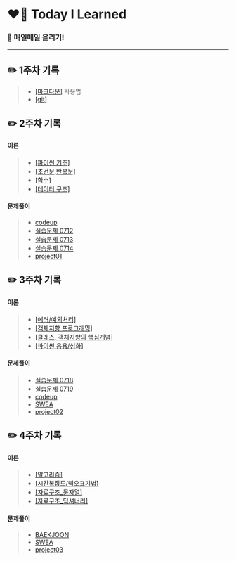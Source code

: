# ❤️‍🔥 Today I Learned
### 📌 매일매일 올리기!
---

## ✏️ **1주차** 기록

> - [[마크다운]](./마크다운%20내용정리.md) 사용법 
> - [[git]](./git%20.md) 

## ✏️ **2주차** 기록
   #### 이론 
> - [[파이썬 기초]](https://github.com/yeooness/TIL/blob/master/이론정리/python_basics.md) 
> - [[조건문,반복문]](https://github.com/yeooness/TIL/blob/master/이론정리/0712.md) 
> - [[함수]](https://github.com/yeooness/TIL/blob/master/이론정리/0713.md)
> - [[데이터 구조]](https://github.com/yeooness/TIL/blob/master/이론정리/0714.md)

   #### 문제풀이
> - [codeup](https://github.com/yeooness/python/tree/master/Desktop/python/codeup)
> - [실습문제 0712](https://github.com/yeooness/python/tree/master/Desktop/python/test0712)
> - [실습문제 0713](https://github.com/yeooness/python/tree/master/Desktop/python/test0713)
> - [실습문제 0714](https://github.com/yeooness/python/tree/master/Desktop/python/test0714)
> - [project01](https://github.com/yeooness/python/tree/master/Desktop/python/project/project01)

## ✏️ **3주차** 기록
   #### 이론 
> - [[에러/예외처리]](https://github.com/yeooness/TIL/blob/master/이론정리/0718.md)
> - [[객체지향 프로그래밍]](https://github.com/yeooness/TIL/blob/master/이론정리/0719.md)
> - [[클래스, 객체지향의 핵심개념]](https://github.com/yeooness/TIL/blob/master/이론정리/0720.md)
> - [[파이썬 응용/심화]](https://github.com/yeooness/TIL/blob/master/이론정리/0721.md)
   
   #### 문제풀이
> - [실습문제 0718](https://github.com/yeooness/python/tree/master/Desktop/python/test0718)
> - [실습문제 0719](https://github.com/yeooness/python/tree/master/Desktop/python/test0719)
> - [codeup](https://github.com/yeooness/python/tree/master/Desktop/python/codeup)
> - [SWEA](https://github.com/yeooness/python/tree/master/Desktop/python/SWEA)
> - [project02](https://github.com/yeooness/python/tree/master/Desktop/python/project/project02)

## ✏️ **4주차** 기록
   #### 이론 
> - [[알고리즘]](https://github.com/yeooness/TIL/blob/master/이론정리/0725.md)
> - [[시간복잡도/빅오표기법]](https://github.com/yeooness/TIL/blob/master/이론정리/0726.md)
> - [[자료구조_문자열]](https://github.com/yeooness/TIL/blob/master/이론정리/0727.md)
> - [[자료구조_딕셔너리]](https://github.com/yeooness/TIL/blob/master/이론정리/0728.md)

  #### 문제풀이
> - [BAEKJOON](https://github.com/yeooness/python/tree/master/Desktop/python/BAEKJOON)
> - [SWEA](https://github.com/yeooness/python/tree/master/Desktop/python/SWEA)
> - [project03](https://github.com/yeooness/python/tree/master/Desktop/python/project/project03)
